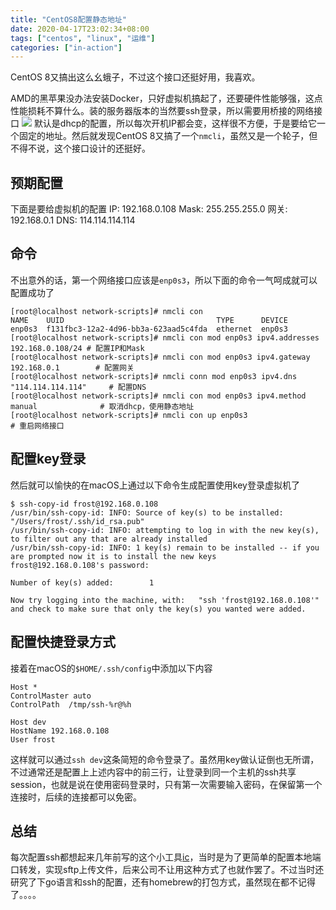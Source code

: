 ```yaml
---
title: "CentOS8配置静态地址"
date: 2020-04-17T23:02:34+08:00
tags: ["centos", "linux", "运维"]
categories: ["in-action"]
---
```


CentOS 8又搞出这么幺蛾子，不过这个接口还挺好用，我喜欢。
<!--more-->

AMD的黑苹果没办法安装Docker，只好虚拟机搞起了，还要硬件性能够强，这点性能损耗不算什么。装的服务器版本的当然要ssh登录，所以需要用桥接的网络接口
![](/images/2020-04-17-23-25-34.png)
默认是dhcp的配置，所以每次开机IP都会变，这样很不方便，于是要给它一个固定的地址。然后就发现CentOS 8又搞了一个`nmcli`，虽然又是一个轮子，但不得不说，这个接口设计的还挺好。

## 预期配置
下面是要给虚拟机的配置
IP: 192.168.0.108
Mask: 255.255.255.0
网关: 192.168.0.1
DNS: 114.114.114.114

## 命令
不出意外的话，第一个网络接口应该是`enp0s3`，所以下面的命令一气呵成就可以配置成功了

```
[root@localhost network-scripts]# nmcli con
NAME    UUID                                  TYPE      DEVICE
enp0s3  f131fbc3-12a2-4d96-bb3a-623aad5c4fda  ethernet  enp0s3
[root@localhost network-scripts]# nmcli con mod enp0s3 ipv4.addresses 192.168.0.108/24 # 配置IP和Mask
[root@localhost network-scripts]# nmcli con mod enp0s3 ipv4.gateway 192.168.0.1        # 配置网关
[root@localhost network-scripts]# nmcli conn mod enp0s3 ipv4.dns "114.114.114.114"     # 配置DNS
[root@localhost network-scripts]# nmcli con mod enp0s3 ipv4.method manual              # 取消dhcp，使用静态地址
[root@localhost network-scripts]# nmcli con up enp0s3                                  # 重启网络接口
```

## 配置key登录

然后就可以愉快的在macOS上通过以下命令生成配置使用key登录虚拟机了

```
$ ssh-copy-id frost@192.168.0.108
/usr/bin/ssh-copy-id: INFO: Source of key(s) to be installed: "/Users/frost/.ssh/id_rsa.pub"
/usr/bin/ssh-copy-id: INFO: attempting to log in with the new key(s), to filter out any that are already installed
/usr/bin/ssh-copy-id: INFO: 1 key(s) remain to be installed -- if you are prompted now it is to install the new keys
frost@192.168.0.108's password:

Number of key(s) added:        1

Now try logging into the machine, with:   "ssh 'frost@192.168.0.108'"
and check to make sure that only the key(s) you wanted were added.
```

## 配置快捷登录方式

接着在macOS的`$HOME/.ssh/config`中添加以下内容

```
Host *
ControlMaster auto
ControlPath  /tmp/ssh-%r@%h

Host dev
HostName 192.168.0.108
User frost
```
这样就可以通过`ssh dev`这条简短的命令登录了。虽然用key做认证倒也无所谓，不过通常还是配置上上述内容中的前三行，让登录到同一个主机的ssh共享session，也就是说在使用密码登录时，只有第一次需要输入密码，在保留第一个连接时，后续的连接都可以免密。

## 总结
每次配置ssh都想起来几年前写的这个小工具[ic](https://github.com/lovelock/ic)，当时是为了更简单的配置本地端口转发，实现sftp上传文件，后来公司不让用这种方式了也就作罢了。不过当时还研究了下go语言和ssh的配置，还有homebrew的打包方式，虽然现在都不记得了。。。。